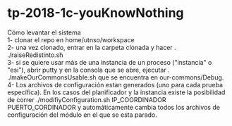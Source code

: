 # tp-2018-1c-youKnowNothing

Cómo levantar el sistema<br />
1- clonar el repo en home/utnso/workspace<br />
2- una vez clonado, entrar en la carpeta clonada y hacer . ./raiseRedistinto.sh<br />
3- si se quiere usar más de una instancia de un proceso ("instancia" o "esi"), abrir putty y en la consola que se abre, ejecutar . ./makeOurCommonsUsable.sh que se encuentra en our-commons/Debug.<br />
4- Los archivos de configuración estan generados (uno para cada prueba específica). En los casos del planificador y la instancia existe la posibilidad de correr ./modifiyConfiguration.sh IP_COORDINADOR PUERTO_CORDINADOR y automáticamente cambia todos los archivos de configuración del módulo en el que se esta parado.<br />
